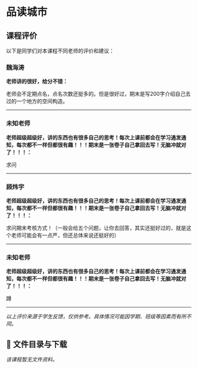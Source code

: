 # 品读城市

## 课程评价

以下是同学们对本课程不同老师的评价和建议：

### 魏海涛

**老师讲的很好，给分不错：**

老师会不定期点名，点名次数还挺多的。但是很好过，期末是写200字介绍自己去过的一个地方的空间构造。

---

### 未知老师

**老师超级超级好，讲的东西也有很多自己的思考！每次上课前都会在学习通发通知，每次都不一样但都很有趣！！！期末是一张卷子自己拿回去写！无脑冲就对了！！！：**

求问

---

### 顾炜宇

**老师超级超级好，讲的东西也有很多自己的思考！每次上课前都会在学习通发通知，每次都不一样但都很有趣！！！期末是一张卷子自己拿回去写！无脑冲就对了！！！：**

求问期末考核方式！（一般会给五个问题，让你去回答，其实还挺好过的，就是这个老师可能会有一点严，但还总体来说还挺好的）

---

### 未知老师

**老师超级超级好，讲的东西也有很多自己的思考！每次上课前都会在学习通发通知，每次都不一样但都很有趣！！！期末是一张卷子自己拿回去写！无脑冲就对了！！！：**

蹲

---

*以上评价来源于学生反馈，仅供参考。具体情况可能因学期、班级等因素而有所不同。*
## 📄 文件目录与下载

_该课程暂无文件资料。_

